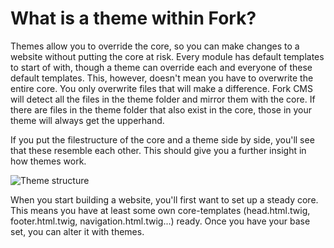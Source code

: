 # What is a theme within Fork?

Themes allow you to override the core, so you can make changes to a website without putting the core at risk. Every module has default templates to start of with, though a theme can override each and everyone of these default templates. This, however, doesn't mean you have to overwrite the entire core. You only overwrite files that will make a difference. Fork CMS will detect all the files in the theme folder and mirror them with the core. If there are files in the theme folder that also exist in the core, those in your theme will always get the upperhand.

If you put the filestructure of the core and a theme side by side, you'll see that these resemble each other. This should give you a further insight in how themes work.

![Theme structure](https://raw.github.com/forkcms/documentation/master/theming%20guide/assets/theme_structure.jpg)

When you start building a website, you'll first want to set up a steady core. This means you have at least some own core-templates (head.html.twig, footer.html.twig, navigation.html.twig...) ready. Once you have your base set, you can alter it with themes.
